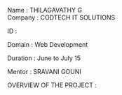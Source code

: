 Name : THILAGAVATHY G                                                                                                                                            
Company : CODTECH IT SOLUTIONS

ID :

Domain : Web Development

Duration : June to July 15

Mentor : SRAVANI GOUNI

OVERVIEW OF THE PROJECT :


